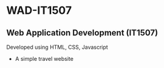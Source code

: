 # WAD-IT1507

## Web Application Development (IT1507)
Developed using HTML, CSS, Javascript
- A simple travel website 